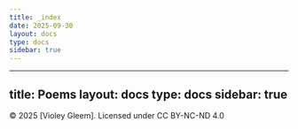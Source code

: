 ```yaml
---
title: _index
date: 2025-09-30
layout: docs
type: docs
sidebar: true
---
```

---
title: Poems
layout: docs
type: docs
sidebar: true
---

© 2025 [Violey Gleem]. Licensed under CC BY-NC-ND 4.0
